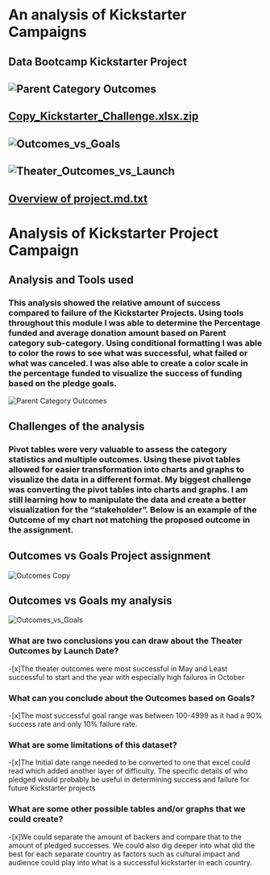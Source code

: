 # An analysis of Kickstarter Campaigns
Data Bootcamp Kickstarter Project
---
![Parent Category Outcomes](https://user-images.githubusercontent.com/100393032/162551663-b1622974-2b7a-4b10-851e-2dd72a28959d.png)
---
[Copy_Kickstarter_Challenge.xlsx.zip](https://github.com/PeterV84/Kickstarter-Project/files/8459931/Copy_Kickstarter_Challenge.xlsx.zip)
---
![Outcomes_vs_Goals](https://user-images.githubusercontent.com/100393032/162640373-f1775a0b-2552-40c9-a78e-f50f0509f248.png)
---
![Theater_Outcomes_vs_Launch](https://user-images.githubusercontent.com/100393032/162640378-2415312b-db54-407a-bff1-813ea392d0c8.png)
---
[Overview of project.md.txt](https://github.com/PeterV84/Kickstarter-Project/files/8459935/Overview.of.project.md.txt)
---
# Analysis of Kickstarter Project Campaign

## Analysis and Tools used

### This analysis showed the relative amount of success compared to failure of the Kickstarter Projects. Using tools throughout this module I was able to determine the Percentage funded and average donation amount based on Parent category sub-category. Using conditional formatting I was able to color the rows to see what was successful, what failed or what was canceled. I was also able to create a color scale in the percentage funded to visualize the success of funding based on the pledge goals.

![Parent Category Outcomes](https://user-images.githubusercontent.com/100393032/162640442-829f1951-2250-4789-b8a7-1abd0805c032.png)

## Challenges of the analysis

### Pivot tables were very valuable to assess the category statistics and multiple outcomes. Using these pivot tables allowed for easier transformation into charts and graphs to visualize the data in a different format. My biggest challenge was converting the pivot tables into charts and graphs. I am still learning how to manipulate the data and create a better visualization for the “stakeholder”. Below is an example of the Outcome of my chart not matching the proposed outcome in the assignment.

## Outcomes vs Goals Project assignment
![Outcomes Copy](https://user-images.githubusercontent.com/100393032/162640486-80c883f0-6c67-42bd-88bc-9cd3b3995636.png)

## Outcomes vs Goals my analysis
![Outcomes_vs_Goals](https://user-images.githubusercontent.com/100393032/162640463-0cf662ee-35e7-4bfe-9489-78d256b28832.png)


### What are two conclusions you can draw about the Theater Outcomes by Launch Date?
-[x]The theater outcomes were most successful in May and Least successful to start and the year with especially high failures in October
### What can you conclude about the Outcomes based on Goals?
-[x]The most successful goal range was between 100-4999 as it had a 90% success rate and only 10% failure rate.
### What are some limitations of this dataset?
-[x]The Initial date range needed to be converted to one that excel could read which added another layer of difficulty. The specific details of who pledged would probably be useful in determining success and failure for future Kickstarter projects
### What are some other possible tables and/or graphs that we could create?
-[x]We could separate the amount of backers and compare that to the amount of pledged successes. We could also dig deeper into what did the best for each separate country as factors such as cultural impact and audience could play into what is a successful kickstarter in each country.


